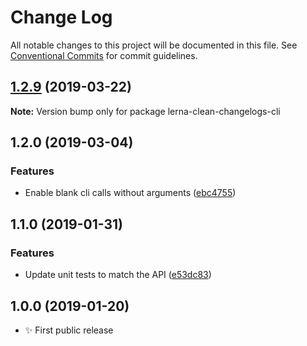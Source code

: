 # Change Log

All notable changes to this project will be documented in this file.
See [Conventional Commits](https://conventionalcommits.org) for commit guidelines.

## [1.2.9](https://gitlab.com/codsen/codsen/compare/lerna-clean-changelogs-cli@1.2.4...lerna-clean-changelogs-cli@1.2.9) (2019-03-22)

**Note:** Version bump only for package lerna-clean-changelogs-cli





## 1.2.0 (2019-03-04)

### Features

- Enable blank cli calls without arguments ([ebc4755](https://gitlab.com/codsen/codsen/commit/ebc4755))

## 1.1.0 (2019-01-31)

### Features

- Update unit tests to match the API ([e53dc83](https://gitlab.com/codsen/codsen/commit/e53dc83))

## 1.0.0 (2019-01-20)

- ✨ First public release
